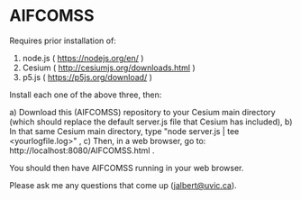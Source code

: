 # AIFCOMSS

Requires prior installation of:

1) node.js ( https://nodejs.org/en/ )
2) Cesium ( http://cesiumjs.org/downloads.html )
3) p5.js ( https://p5js.org/download/ )

Install each one of the above three, then:

a) Download this (AIFCOMSS) repository to your Cesium main directory (which should replace the default server.js file that Cesium has included),
b) In that same Cesium main directory, type  "node server.js | tee <yourlogfile.log>" ,
c) Then, in a web browser, go to:  http://localhost:8080/AIFCOMSS.html .

You should then have AIFCOMSS running in your web browser.

Please ask me any questions that come up (jalbert@uvic.ca).
